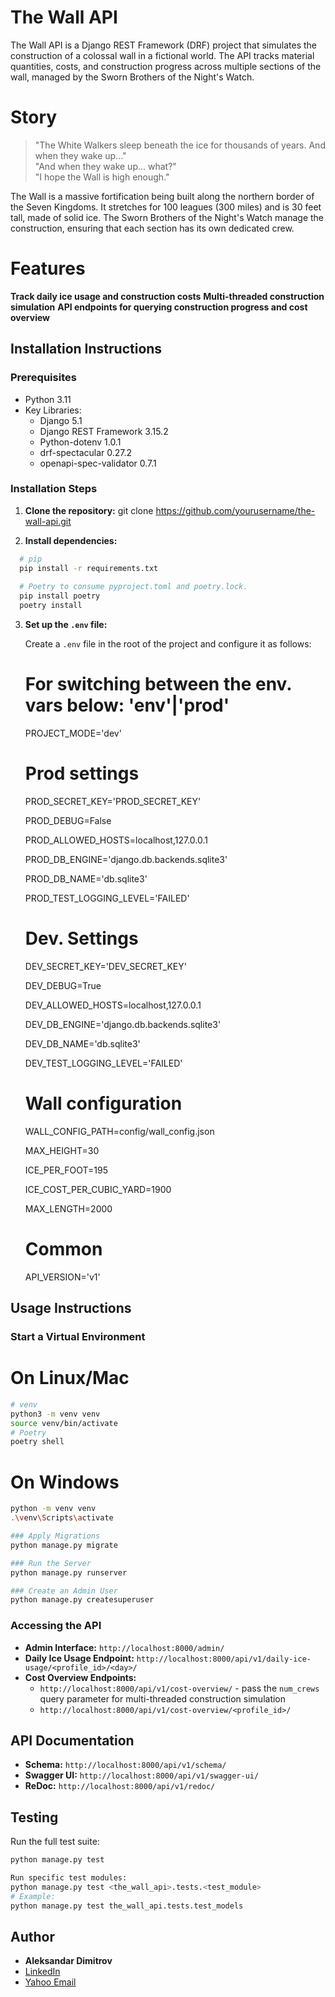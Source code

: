 # The Wall API


The Wall API is a Django REST Framework (DRF) project that simulates the construction of a colossal wall in a fictional world. The API tracks material quantities, costs, and construction progress across multiple sections of the wall, managed by the Sworn Brothers of the Night's Watch.


# Story


> "The White Walkers sleep beneath the ice for thousands of years. And when they wake up..."  
> "And when they wake up... what?"  
> "I hope the Wall is high enough."

The Wall is a massive fortification being built along the northern border of the Seven Kingdoms. It stretches for 100 leagues (300 miles) and is 30 feet tall, made of solid ice. The Sworn Brothers of the Night's Watch manage the construction, ensuring that each section has its own dedicated crew.


# Features

  **Track daily ice usage and construction costs**
  **Multi-threaded construction simulation**
  **API endpoints for querying construction progress and cost overview**


## Installation Instructions


### Prerequisites

- Python 3.11
- Key Libraries:
  - Django 5.1
  - Django REST Framework 3.15.2
  - Python-dotenv 1.0.1
  - drf-spectacular 0.27.2
  - openapi-spec-validator 0.7.1


### Installation Steps


1. **Clone the repository:**
  git clone https://github.com/yourusername/the-wall-api.git


2. **Install dependencies:**
 ```bash
   # pip
   pip install -r requirements.txt
   
   # Poetry to consume pyproject.toml and poetry.lock.
   pip install poetry
   poetry install   
```

3. **Set up the `.env` file:**

   Create a `.env` file in the root of the project and configure it as follows:
   # For switching between the env. vars below: 'env'|'prod'
   PROJECT_MODE='dev'

   # Prod settings
   PROD_SECRET_KEY='PROD_SECRET_KEY'
   
   PROD_DEBUG=False
   
   PROD_ALLOWED_HOSTS=localhost,127.0.0.1
   
   PROD_DB_ENGINE='django.db.backends.sqlite3'
   
   PROD_DB_NAME='db.sqlite3'
   
   PROD_TEST_LOGGING_LEVEL='FAILED'
   
   # Dev. Settings
   DEV_SECRET_KEY='DEV_SECRET_KEY'
   
   DEV_DEBUG=True
   
   DEV_ALLOWED_HOSTS=localhost,127.0.0.1
   
   DEV_DB_ENGINE='django.db.backends.sqlite3'
   
   DEV_DB_NAME='db.sqlite3'

   DEV_TEST_LOGGING_LEVEL='FAILED'
   
   # Wall configuration
   WALL_CONFIG_PATH=config/wall_config.json
   
   MAX_HEIGHT=30
   
   ICE_PER_FOOT=195
   
   ICE_COST_PER_CUBIC_YARD=1900
   
   MAX_LENGTH=2000

   # Common
   API_VERSION='v1'

## Usage Instructions

### Start a Virtual Environment

# On Linux/Mac
```bash
# venv
python3 -m venv venv
source venv/bin/activate
# Poetry
poetry shell
```

# On Windows
```bash
python -m venv venv
.\venv\Scripts\activate

### Apply Migrations
python manage.py migrate

### Run the Server
python manage.py runserver

### Create an Admin User
python manage.py createsuperuser
```


### Accessing the API
- **Admin Interface:** `http://localhost:8000/admin/`
- **Daily Ice Usage Endpoint:** `http://localhost:8000/api/v1/daily-ice-usage/<profile_id>/<day>/`
- **Cost Overview Endpoints:**
  - `http://localhost:8000/api/v1/cost-overview/` -  pass the `num_crews` query parameter for multi-threaded construction simulation
  - `http://localhost:8000/api/v1/cost-overview/<profile_id>/`


## API Documentation

- **Schema:** `http://localhost:8000/api/v1/schema/`
- **Swagger UI:** `http://localhost:8000/api/v1/swagger-ui/`
- **ReDoc:** `http://localhost:8000/api/v1/redoc/`


## Testing
Run the full test suite:
```bash
python manage.py test

Run specific test modules:
python manage.py test <the_wall_api>.tests.<test_module>
# Example:
python manage.py test the_wall_api.tests.test_models
```


## Author

- **Aleksandar Dimitrov**
- [LinkedIn](https://www.linkedin.com/public-profile/settings?trk=d_flagship3_profile_self_view_public_profile)
- [Yahoo Email](mailto:sasho_1983@yahoo.com)
